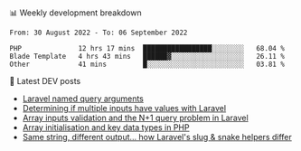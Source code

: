 📊 Weekly development breakdown
<!--START_SECTION:waka-->

```text
From: 30 August 2022 - To: 06 September 2022

PHP              12 hrs 17 mins  █████████████████░░░░░░░░   68.04 %
Blade Template   4 hrs 43 mins   ██████▓░░░░░░░░░░░░░░░░░░   26.11 %
Other            41 mins         █░░░░░░░░░░░░░░░░░░░░░░░░   03.81 %
```

<!--END_SECTION:waka-->

📕 Latest DEV posts
<!-- BLOG-POST-LIST:START -->
- [Laravel named query arguments](https://dev.to/michaelvickersuk/laravel-named-query-arguments-28kd)
- [Determining if multiple inputs have values with Laravel](https://dev.to/michaelvickersuk/determining-if-multiple-inputs-have-values-with-laravel-km6)
- [Array inputs validation and the N+1 query problem in Laravel](https://dev.to/michaelvickersuk/array-inputs-validation-and-the-n1-query-problem-in-laravel-2agb)
- [Array initialisation and key data types in PHP](https://dev.to/michaelvickersuk/array-initialisation-and-key-data-types-in-php-1e5b)
- [Same string, different output... how Laravel&#39;s slug &amp; snake helpers differ](https://dev.to/michaelvickersuk/same-string-different-output-how-laravels-slug-snake-helpers-differ-1ccj)
<!-- BLOG-POST-LIST:END -->
